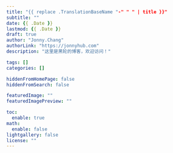 ```yaml
---
title: "{{ replace .TranslationBaseName "-" " " | title }}"
subtitle: ""
date: {{ .Date }}
lastmod: {{ .Date }}
draft: true
author: "Jonny.Chang"
authorLink: "https://jonnyhub.com"
description: "这里是黑轮的博客，欢迎访问！"

tags: []
categories: []

hiddenFromHomePage: false
hiddenFromSearch: false

featuredImage: ""
featuredImagePreview: ""

toc:
  enable: true
math:
  enable: false
lightgallery: false
license: ""
---
```


<!--more-->
